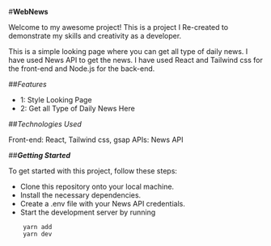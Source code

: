 #**WebNews**

Welcome to my awesome project! This is a project I Re-created to demonstrate my skills and creativity as a developer.

This is a simple looking page where you can get all type of daily news. I have used News API to get the news. I have used React and Tailwind css for the front-end and Node.js for the back-end.

##_Features_

- 1: Style Looking Page
- 2: Get all Type of Daily News Here

##_Technologies Used_

Front-end: React, Tailwind css, gsap
APIs: News API

##_**Getting Started**_

To get started with this project, follow these steps:

- Clone this repository onto your local machine.
- Install the necessary dependencies.
- Create a .env file with your News API credentials.
- Start the development server by running

```
    yarn add
    yarn dev

```
